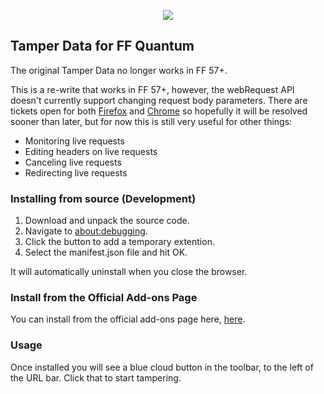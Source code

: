 

<p align="center">

<img src='https://i.imgur.com/qkJvAQO.png'>

## Tamper Data for FF Quantum

</p>

The original Tamper Data no longer works in FF 57+. 

This is a re-write that works in FF 57+, however, the webRequest API doesn't currently support changing request body parameters. There are tickets open for both [Firefox](https://bugzilla.mozilla.org/show_bug.cgi?id=1491087) and [Chrome](https://bugs.chromium.org/p/chromium/issues/detail?id=91191) so hopefully it will be resolved sooner than later, but for now this is still very useful for other things:

 - Monitoring live requests
 - Editing headers on live requests
 - Canceling live requests
 - Redirecting live requests

### Installing from source (Development)

 1) Download and unpack the source code.
 2) Navigate to [about:debugging](about:debugging).
 3) Click the button to add a temporary extention.
 4) Select the manifest.json file and hit OK.

It will automatically uninstall when you close the browser.

### Install from the Official Add-ons Page

You can install from the official add-ons page here, [here](https://addons.mozilla.org/firefox/addon/tamper-data-for-ff-quantum/).

### Usage

Once installed you will see a blue cloud button in the toolbar, to the left of the URL bar. Click that to start tampering.
